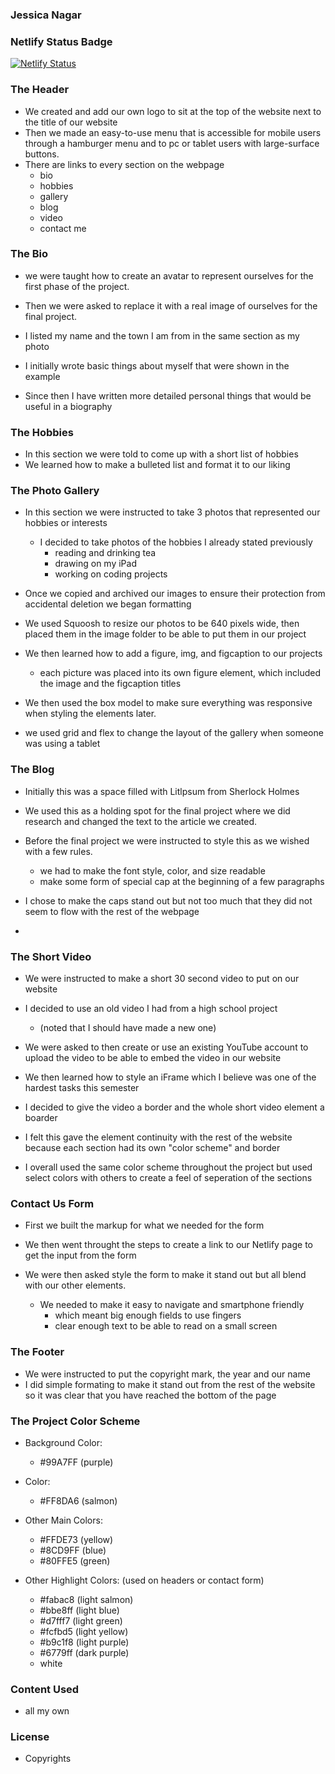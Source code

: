 ### Jessica Nagar

### Netlify Status Badge
[![Netlify Status](https://api.netlify.com/api/v1/badges/a7197028-1996-49a2-8a36-65bda67d5236/deploy-status)](https://app.netlify.com/sites/about-me-jessica-nagar/deploys)

### The Header
- We created and add our own logo to sit at the top of the website next to the title of our website
- Then we made an easy-to-use menu that is accessible for mobile users through a hamburger menu and to pc or tablet users with large-surface buttons.
- There are links to every section on the webpage
    - bio
    - hobbies
    - gallery
    - blog
    - video
    - contact me

### The Bio
- we were taught how to create an avatar to represent ourselves for the first phase of the project.
- Then we were asked to replace it with a real image of ourselves for the final project.
- I listed my name and the town I am from in the same section as my photo

- I initially wrote basic things about myself that were shown in the example
- Since then I have written more detailed personal things that would be useful in a biography

### The Hobbies
- In this section we were told to come up with a short list of hobbies 
- We learned how to make a bulleted list and format it to our liking

### The Photo Gallery
- In this section we were instructed to take 3 photos that represented our hobbies or interests
    - I decided to take photos of the hobbies I already stated previously
        - reading and drinking tea
        - drawing on my iPad
        - working on coding projects

    
- Once we copied and archived our images to ensure their protection from accidental deletion we began formatting

- We used Squoosh to resize our photos to be 640 pixels wide, then placed them in the image folder to be able to put them in our project

- We then learned how to add a figure, img, and figcaption to our projects
    - each picture was placed into its own figure element, which included the image and the figcaption titles

- We then used the box model to make sure everything was responsive when styling the elements later.

- we used grid and flex to change the layout of the gallery when someone was using a tablet

### The Blog
- Initially this was a space filled with Litlpsum from Sherlock Holmes
- We used this as a holding spot for the final project where we did research and changed the text to the article we created.

- Before the final project we were instructed to style this as we wished with a few rules. 
    - we had to make the font style, color, and size readable
    - make some form of special cap at the beginning of a few paragraphs

- I chose to make the caps stand out but not too much that they did not seem to flow with the rest of the webpage

-

### The Short Video
- We were instructed to make a short 30 second video to put on our website
- I decided to use an old video I had from a high school project 
    - (noted that I should have made a new one)

- We were asked to then create or use an existing YouTube account to upload the video to be able to embed the video in our website

- We then learned how to style an iFrame which I believe was one of the hardest tasks this semester
- I decided to give the video a border and the whole short video element a boarder
- I felt this gave the element continuity with the rest of the website because each section had its own "color scheme" and border

- I overall used the same color scheme throughout the project but used select colors with others to create a feel of seperation of the sections

### Contact Us Form
- First we built the markup for what we needed for the form 
- We then went throught the steps to create a link to our Netlify page to get the input from the form

- We were then asked style the form to make it stand out but all blend with our other elements.
    - We needed to make it easy to navigate and smartphone friendly 
        - which meant big enough fields to use fingers
        - clear enough text to  be able to read on a small screen

### The Footer
- We were instructed to put the copyright mark, the year and our name
- I did simple formating to make it stand out from the rest of the website so it was clear that you have reached the bottom of the page

### The Project Color Scheme
- Background Color:
    - #99A7FF (purple)

- Color:
    - #FF8DA6 (salmon)

- Other Main Colors:
    - #FFDE73 (yellow)
    - #8CD9FF (blue)
    - #80FFE5 (green)

- Other Highlight Colors: (used on headers or contact form)
    - #fabac8 (light salmon)
    - #bbe8ff (light blue)
    - #d7fff7 (light green)
    - #fcfbd5 (light yellow)
    - #b9c1f8 (light purple)
    - #6779ff (dark purple)
    - white

### Content Used
- all my own

### License
- Copyrights



